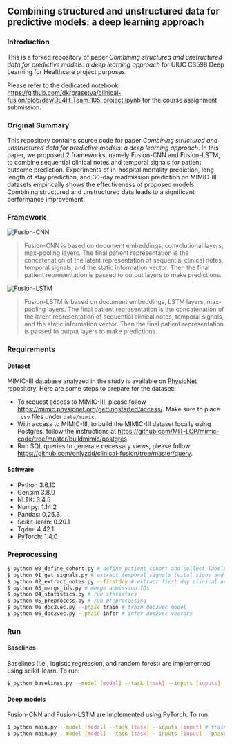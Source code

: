 ## Combining structured and unstructured data for predictive models: a deep learning approach

### Introduction

This is a forked repository of paper *Combining structured and unstructured data for predictive models: a deep learning approach* for UIUC CS598 Deep Learning for Healthcare project purposes.

Please refer to the dedicated notebook https://github.com/dkrprasetya/clinical-fusion/blob/dev/DL4H_Team_105_project.ipynb for the course assignment submission.


### Original Summary

This repository contains source code for paper *Combining structured and unstructured data for predictive models: a deep learning approach*. In this paper, we proposed 2 frameworks, namely Fusion-CNN and Fusion-LSTM, to combine sequential clinical notes and temporal signals for patient outcome prediction. Experiments of in-hospital mortality prediction, long length of stay prediction, and 30-day readmission prediction on MIMIC-III datasets empirically shows the effectiveness of proposed models. Combining structured and unstructured data leads to a significant performance improvement.

### Framework

![Fusion-CNN](https://imgur.com/nKhAOrM.png)

> Fusion-CNN is based on document embeddings, convolutional layers, max-pooling layers. The final patient representation is the concatenation of the latent representation of sequential clinical notes, temporal signals, and the static information vector. Then the final patient representation is passed to output layers to make predictions.

![Fusion-LSTM](https://imgur.com/AgrIkl6.png)

> Fusion-LSTM is based on document embeddings, LSTM layers, max-pooling layers. The final patient representation is the concatenation of the latent representation of sequential clinical notes, temporal signals, and the static information vector. Then the final patient representation is passed to output layers to make predictions.

### Requirements

#### Dataset

MIMIC-III database analyzed in the study is available on [PhysioNet](https://mimic.physionet.org/about/mimic) repository. Here are some steps to prepare for the dataset:

- To request access to MIMIC-III, please follow https://mimic.physionet.org/gettingstarted/access/. Make sure to place `.csv` files under `data/mimic`.
- With access to MIMIC-III, to build the MIMIC-III dataset locally using Postgres, follow the instructions at https://github.com/MIT-LCP/mimic-code/tree/master/buildmimic/postgres.
- Run SQL queries to generate necessary views, please follow https://github.com/onlyzdd/clinical-fusion/tree/master/query.

#### Software

- Python 3.6.10
- Gensim 3.8.0
- NLTK: 3.4.5
- Numpy: 1.14.2
- Pandas: 0.25.3
- Scikit-learn: 0.20.1
- Tqdm: 4.42.1
- PyTorch: 1.4.0

### Preprocessing

```sh
$ python 00_define_cohort.py # define patient cohort and collect labels
$ python 01_get_signals.py # extract temporal signals (vital signs and laboratory tests)
$ python 02_extract_notes.py --firstday # extract first day clinical notes
$ python 03_merge_ids.py # merge admission IDs
$ python 04_statistics.py # run statistics
$ python 05_preprocess.py # run preprocessing
$ python 06_doc2vec.py --phase train # train doc2vec model
$ python 06_doc2vec.py --phase infer # infer doc2vec vectors
```

### Run

#### Baselines

Baselines (i.e., logistic regression, and random forest) are implemented using scikit-learn. To run:

```sh
$ python baselines.py --model [model] --task [task] --inputs [inputs]
```

#### Deep models

Fusion-CNN and Fusion-LSTM are implemented using PyTorch. To run:

```sh
$ python main.py --model [model] --task [task] --inputs [input] # train Fusion-CNN or Fusion-LSTM
$ python main.py --model [model] --task [task] --inputs [input] --phase test --resume # evaluate
```
